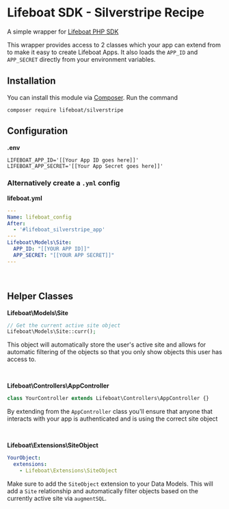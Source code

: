 # Lifeboat SDK - Silverstripe Recipe

A simple wrapper for
[Lifeboat PHP SDK](https://github.com/lifeboat-app/php-sdk)

This wrapper provides access to 2 classes which your app can extend from
to make it easy to create Lifeboat Apps. It also loads
the `APP_ID` and `APP_SECRET` directly from your
environment variables.

## Installation
You can install this module via [Composer](https://getcomposer.org).
Run the command
```
composer require lifeboat/silverstripe
```

## Configuration

**.env**
```dotenv
LIFEBOAT_APP_ID='[[Your App ID goes here]]'
LIFEBOAT_APP_SECRET='[[Your App Secret goes here]]'
```

### Alternatively create a `.yml` config
**lifeboat.yml**
```yml
---
Name: lifeboat_config
After:
  - '#lifeboat_silverstripe_app'
---
Lifeboat\Models\Site:
  APP_ID: "[[YOUR APP ID]]"
  APP_SECRET: "[[YOUR APP SECRET]]"
---
```

<p>&nbsp;</p>

## Helper Classes

**Lifeboat\Models\Site**
```php
// Get the current active site object
Lifeboat\Models\Site::curr();
```
This object will automatically store the user's active
site and allows for automatic filtering of the objects
so that you only show objects this user has access to.

<p>&nbsp;</p>

**Lifeboat\Controllers\AppController**
```php
class YourController extends Lifeboat\Controllers\AppController {}
```
By extending from the `AppController` class 
you'll ensure that anyone that interacts with your app 
is authenticated and is using the correct site object

<p>&nbsp;</p>

**Lifeboat\Extensions\SiteObject**
```yml
YourObject:
  extensions:
    - Lifeboat\Extensions\SiteObject
```
Make sure to add the `SiteObject` extension to your
Data Models. This will add a `Site` relationship
and automatically filter objects based on the currently
active site via `augmentSQL`.
